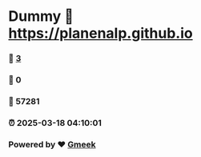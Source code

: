 # Dummy :link: https://planenalp.github.io 
### :page_facing_up: [3](https://planenalp.github.io/tag.html) 
### :speech_balloon: 0 
### :hibiscus: 57281 
### :alarm_clock: 2025-03-18 04:10:01 
### Powered by :heart: [Gmeek](https://github.com/Meekdai/Gmeek)
